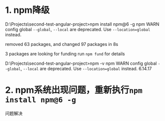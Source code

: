 

# 1. npm降级
D:\Projects\second-test-angular-project>npm install npm@6 -g
npm WARN config global `--global`, `--local` are deprecated. Use `--location=global` instead.

removed 63 packages, and changed 97 packages in 8s

3 packages are looking for funding
  run `npm fund` for details

D:\Projects\second-test-angular-project>npm -v
npm WARN config global `--global`, `--local` are deprecated. Use `--location=global` instead.
6.14.17

# 2. npm系统出现问题，重新执行`npm install npm@6 -g`
问题解决